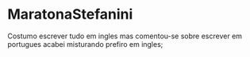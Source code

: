 # MaratonaStefanini
Costumo escrever tudo em ingles mas comentou-se sobre escrever em portugues acabei misturando prefiro em ingles;

